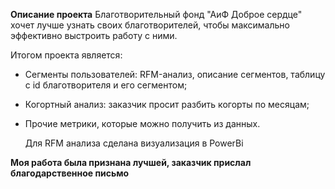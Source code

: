 **Описание проекта**
Благотворительный фонд "АиФ Доброе сердце" хочет лучше узнать своих благотворителей, чтобы максимально эффективно выстроить работу с ними.

Итогом проекта является:

- Сегменты пользователей: RFM-анализ, описание сегментов, таблицу с id благотворителя и его сегментом;
- Когортный анализ: заказчик просит разбить когорты по месяцам;
- Прочие метрики, которые можно получить из данных.

  Для RFM анализа сделана визуализация в PowerBi

**Моя работа была признана лучшей, заказчик прислал благодарственное письмо**
